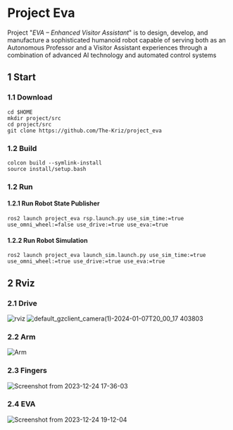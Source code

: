 # Project Eva
Project "*EVA – Enhanced Visitor Assistant*"  is to design, develop, and manufacture a
sophisticated humanoid robot capable of serving both as an Autonomous Professor and a Visitor Assistant
experiences through a combination of advanced AI technology and automated control systems

## 1 Start
### 1.1 Download

    cd $HOME
    mkdir project/src
    cd project/src
    git clone https://github.com/The-Kriz/project_eva

### 1.2 Build

    colcon build --symlink-install
    source install/setup.bash
    
### 1.2 Run

#### 1.2.1 Run Robot State Publisher
    ros2 launch project_eva rsp.launch.py use_sim_time:=true use_omni_wheel:=false use_drive:=true use_eva:=true


#### 1.2.2 Run Robot Simulation
    ros2 launch project_eva launch_sim.launch.py use_sim_time:=true use_omni_wheel:=true use_drive:=true use_eva:=true

## 2 Rviz

### 2.1 Drive
![rviz](https://github.com/The-Kriz/project_eva/assets/90817926/217f6b19-c6b4-49b9-a392-6fd262fec37f)
![default_gzclient_camera(1)-2024-01-07T20_00_17 403803](https://github.com/The-Kriz/project_eva/assets/90817926/77d0dbb7-fc24-44be-a96e-c7d7c1400215)

### 2.2 Arm
![Arm](https://github.com/The-Kriz/project_eva/assets/90817926/d6fc030a-5922-4023-88fe-fe54f42359e4)

### 2.3 Fingers
![Screenshot from 2023-12-24 17-36-03](https://github.com/The-Kriz/project_eva/assets/90817926/1fa3b454-476e-470e-9692-c7e8a863c41d)

### 2.4 EVA
![Screenshot from 2023-12-24 19-12-04](https://github.com/The-Kriz/project_eva/assets/90817926/73d8d449-0a14-4c71-b97e-e2c0f381ddf0)


